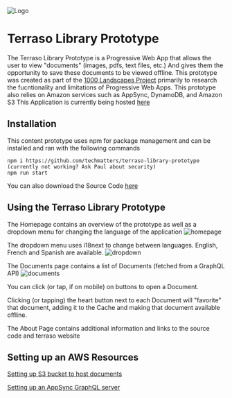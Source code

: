 ![Logo](https://i.ibb.co/1dtk21K/logo-on-green-background-2021-03-10-11am.png)
# Terraso Library Prototype

The Terraso Library Prototype is a Progressive Web App that allows the user to view "documents" (images, pdfs, text files, etc.) And gives them the opportunity to save these documents to be viewed offline. This prototype was created as part of the [1000 Landscapes Project](https://techmatters.org/project/1000-landscapes/) primarily to research the fucntionality and limitations of Progressive Web Apps. This prototype also relies on Amazon services such as AppSync, DynamoDB, and Amazon S3
This Application is currently being hosted [here](https://master.d24bw2t7286rd8.amplifyapp.com/#/)

## Installation 
This content prototype uses npm for package management and can be installed and ran with the following commands
```
npm i https://github.com/techmatters/terraso-library-prototype (currently not working? Ask Paul about security)
npm run start
```
You can also download the Source Code [here](https://github.com/techmatters/terraso-library-prototype/archive/refs/heads/master.zip)

## Using the Terraso Library Prototype
The Homepage contains an overview of the prototype as well as a dropdown menu for changing the language of the application
![homepage](https://i.ibb.co/HpsWG0T/Screen-Shot-2021-05-27-at-4-25-35-PM.png)

The dropdown menu uses i18next to change between languages. English, French and Spanish are available. 
![dropdown](https://i.ibb.co/qd29CKn/Screen-Shot-2021-05-27-at-4-43-37-PM.png)

The Documents page contains a list of Documents (fetched from a GraphQL API)
![documents](https://i.ibb.co/M6z1rG9/Screen-Shot-2021-05-27-at-4-25-56-PM.png)


You can click (or tap, if on mobile) on buttons to open a Document.

Clicking (or tapping) the heart button next to each Document will "favorite" that document, adding it to the Cache and making that document available offline.

The About Page contains additional information and links to the source code and terraso website

## Setting up an AWS Resources
[Setting up S3 bucket to host documents](https://github.com/techmatters/terraso-library-prototype/blob/master/S3config.md)

[Setting up an AppSync GraphQL server](https://github.com/techmatters/terraso-library-prototype/blob/master/GraphQL.md)
